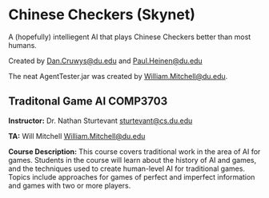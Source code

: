 # Chinese Checkers (Skynet)
A (hopefully) intelliegent AI that plays Chinese Checkers better than most humans.

Created by Dan.Cruwys@du.edu and Paul.Heinen@du.edu

The neat AgentTester.jar was created by William.Mitchell@du.edu.

Traditonal Game AI COMP3703
--------------
**Instructor:**
Dr. Nathan Sturtevant
sturtevant@cs.du.edu

**TA:**
Will Mitchell
William.Mitchell@du.edu

**Course Description:**
This course covers traditional work in the area of AI for games. Students in the course will learn about the history of AI and games, and the techniques used to create human-level AI for traditional games. Topics include approaches for games of perfect and imperfect information and games with two or more players.
